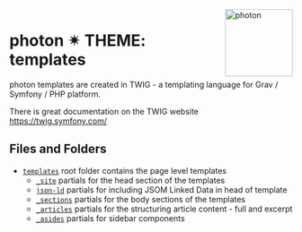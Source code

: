 <a href="https://photon-platform.net/">
    <img src="https://photon-platform.net/images/photon-logo-bg.png" alt="photon" title="photon" align="right" height="120" />
</a>

# photon ✴ THEME: templates

photon templates are created in TWIG - a templating language for Grav / Symfony / PHP platform.

There is great documentation on the TWIG website
https://twig.symfony.com/


## Files and Folders

- [`templates`]()
  root folder contains the page level templates
  - [`_site`](templates/_site)
    partials for the head section of the templates
  - [`json-ld`](templates/json-ld)
    partials for including JSOM Linked Data in head of template
  - [`_sections`](templates/_sections)
    partials for the body sections of the templates
  - [`_articles`](templates/_articles)
    partials for the structuring article content - full and excerpt
  - [`_asides`](templates/_asides)
    partials for sidebar components
